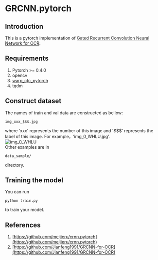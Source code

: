 # GRCNN.pytorch
## Introduction
This is a pytorch implementation of [Gated Recurrent Convolution Neural Network for OCR](http://papers.nips.cc/paper/6637-gated-recurrent-convolution-neural-network-for-ocr.pdf).
## Requirements
1. Pytorch >= 0.4.0 <br>
2. opencv <br>
3. [warp_ctc_pytorch](https://github.com/SeanNaren/warp-ctc)
4. tqdm
## Construct dataset
The names of train and val data are constructed as bellow:
```
img_xxx_$$$.jpg
```
where 'xxx' represents the number of this image and '$$$' represents the label of this image. For example，‘img_0_WHLU.jpg’. <br>
![img_0_WHLU](https://github.com/jingjing-you/GRCNN.pytorch/blob/master/data_sample/img_0_WHLU.jpg) <br>
Other examples are in 
```
data_sample/
```
directory.

## Training the model 
You can run
```
python train.py
```
to train your model.
## References
1. [https://github.com/meijieru/crnn.pytorch](https://github.com/meijieru/crnn.pytorch) <br>
2. [https://github.com/Jianfeng1991/GRCNN-for-OCR](https://github.com/Jianfeng1991/GRCNN-for-OCR) <br>

